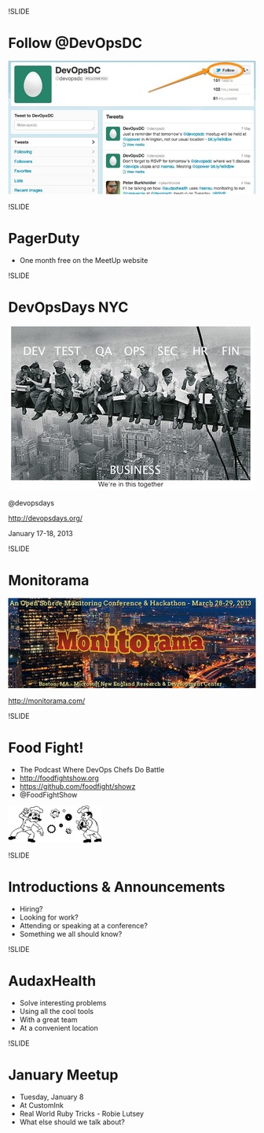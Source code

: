 !SLIDE
# Follow @DevOpsDC #
![@devopsdc](../images/devopsdc_on_twitter.jpg)

!SLIDE
# PagerDuty

* One month free on the MeetUp website

!SLIDE
# DevOpsDays NYC

![DevOpsDays NYC](../images/devopsdaysnyc.png)

@devopsdays

http://devopsdays.org/

January 17-18, 2013

!SLIDE
# Monitorama

![Monitorama](../images/monitorama.png)

http://monitorama.com/

!SLIDE
# Food Fight! #

* The Podcast Where DevOps Chefs Do Battle
* http://foodfightshow.org
* https://github.com/foodfight/showz
* @FoodFightShow

![Foodfight Show](../images/foodfight_bw.png)

!SLIDE
# Introductions & Announcements #

* Hiring?
* Looking for work?
* Attending or speaking at a conference?
* Something we all should know?

!SLIDE
# AudaxHealth #

* Solve interesting problems
* Using all the cool tools
* With a great team
* At a convenient location

!SLIDE
# January Meetup #

* Tuesday, January 8
* At CustomInk
* Real World Ruby Tricks - Robie Lutsey
* What else should we talk about?
